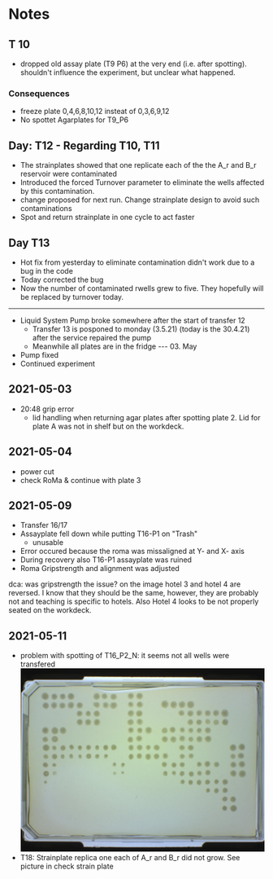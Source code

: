 # Notes

## T 10
 - dropped old assay plate (T9 P6) at the very end (i.e. after spotting). shouldn't influence the experiment, but unclear what happened.
###  Consequences
- freeze plate 0,4,6,8,10,12 insteat of 0,3,6,9,12
-  No spottet Agarplates for T9_P6


## Day: T12 - Regarding T10, T11
- The strainplates showed that one replicate each of the  the A_r and B_r reservoir were contaminated
- Introduced the forced Turnover parameter to eliminate the wells affected by this contamination.
- change proposed for next run. Change strainplate design to avoid such contaminations
- Spot and return strainplate in one cycle to act faster

## Day T13
- Hot fix from yesterday to eliminate contamination didn't work due to a bug in the code
- Today corrected the bug
- Now the number of contaminated rwells grew to five. They hopefully will be replaced by turnover today.
---
- Liquid System Pump broke somewhere after the start of transfer 12
	- Transfer 13 is posponed to monday (3.5.21) (today is the 30.4.21) after the service repaired the pump
	- Meanwhile all plates are in the fridge
--- 03. May
- Pump fixed
- Continued experiment

## 2021-05-03
- 20:48 grip error
	- lid handling when returning agar plates after spotting plate 2. Lid for plate A was not in shelf but on the workdeck.

## 2021-05-04
- power cut
- check RoMa & continue with plate 3

## 2021-05-09
- Transfer 16/17 
- Assayplate fell down while putting T16-P1 on "Trash"
	- unusable 
- Error occured because the roma was missaligned at Y- and X- axis
- During recovery also T16-P1 assayplate was ruined
- Roma Gripstrength and alignment was adjusted

dca: was gripstrength the issue? 
 on the image hotel 3 and hotel 4 are reversed. I know that they should be the same, however, they are probably not and teaching is specific to hotels. Also Hotel 4 looks to be not properly seated on the workdeck.

## 2021-05-11
- problem with spotting of T16_P2_N: it seems not all wells were transfered ![img](../pickolo/img/t16_P2_N_2021050708.jpg)
- T18: Strainplate replica one each of A_r and B_r did not grow. See picture in check strain plate 
	